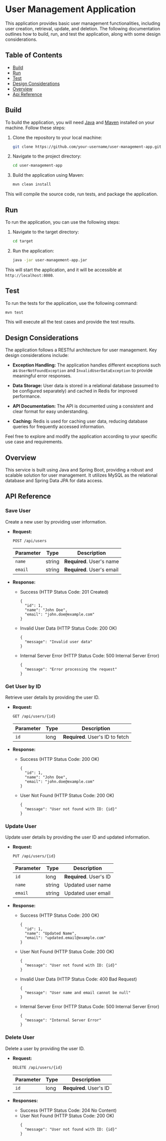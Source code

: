 
# User Management Application

This application provides basic user management functionalities, including user creation, retrieval, update, and deletion. The following documentation outlines how to build, run, and test the application, along with some design considerations.

## Table of Contents

- [Build](#build)
- [Run](#run)
- [Test](#test)
- [Design Considerations](#design-considerations)
- [Overview](#overview)
- [Api Reference](api-reference)

## Build

To build the application, you will need [Java](https://www.oracle.com/java/technologies/javase-downloads.html) and [Maven](https://maven.apache.org/download.cgi) installed on your machine. Follow these steps:

1. Clone the repository to your local machine:

   ```bash
   git clone https://github.com/your-username/user-management-app.git
   ```

2. Navigate to the project directory:

   ```bash
   cd user-management-app
   ```

3. Build the application using Maven:

   ```bash
   mvn clean install
   ```

This will compile the source code, run tests, and package the application.

## Run

To run the application, you can use the following steps:

1. Navigate to the target directory:

   ```bash
   cd target
   ```

2. Run the application:

   ```bash
   java -jar user-management-app.jar
   ```

This will start the application, and it will be accessible at `http://localhost:8080`.

## Test

To run the tests for the application, use the following command:

```bash
mvn test
```

This will execute all the test cases and provide the test results.

## Design Considerations

The application follows a RESTful architecture for user management. Key design considerations include:

- **Exception Handling:** The application handles different exceptions such as `UserNotFoundException` and `InvalidUserDataException` to provide meaningful error responses.
  
- **Data Storage:** User data is stored in a relational database (assumed to be configured separately) and cached in Redis for improved performance.

- **API Documentation:** The API is documented using a consistent and clear format for easy understanding.

- **Caching:** Redis is used for caching user data, reducing database queries for frequently accessed information.

Feel free to explore and modify the application according to your specific use case and requirements.

## Overview

This service is built using Java and Spring Boot, providing a robust and scalable solution for user management. It utilizes MySQL as the relational database and Spring Data JPA for data access.
 
## API Reference

### Save User

Create a new user by providing user information.

- **Request:**
  ```http
  POST /api/users
  ```
  | Parameter | Type   | Description                |
  | --------- | ------ | -------------------------- |
  | `name`    | string | **Required**. User's name  |
  | `email`   | string | **Required**. User's email |

- **Response:**
  - Success (HTTP Status Code: 201 Created)
    ```http
    {
      "id": 1,
      "name": "John Doe",
      "email": "john.doe@example.com"
    }
    ```
  - Invalid User Data (HTTP Status Code: 200 OK)
    ```http
    {
      "message": "Invalid user data"
    }
    ```
  - Internal Server Error (HTTP Status Code: 500 Internal Server Error)
    ```http
    {
      "message": "Error processing the request"
    }
    ```

### Get User by ID

Retrieve user details by providing the user ID.

- **Request:**
  ```http
  GET /api/users/{id}
  ```
  | Parameter | Type   | Description                  |
  | --------- | ------ | ---------------------------- |
  | `id`      | long   | **Required**. User's ID to fetch |

- **Response:**
  - Success (HTTP Status Code: 200 OK)
    ```http
    {
      "id": 1,
      "name": "John Doe",
      "email": "john.doe@example.com"
    }
    ```
  - User Not Found (HTTP Status Code: 200 OK)
    ```http
    {
      "message": "User not found with ID: {id}"
    }
    ```

### Update User

Update user details by providing the user ID and updated information.

- **Request:**
  ```http
  PUT /api/users/{id}
  ```
  | Parameter | Type   | Description                  |
  | --------- | ------ | ---------------------------- |
  | `id`      | long   | **Required**. User's ID       |
  | `name`    | string | Updated user name            |
  | `email`   | string | Updated user email           |

- **Response:**
  - Success (HTTP Status Code: 200 OK)
    ```http
    {
      "id": 1,
      "name": "Updated Name",
      "email": "updated.email@example.com"
    }
    ```
  - User Not Found (HTTP Status Code: 200 OK)
    ```http
    {
      "message": "User not found with ID: {id}"
    }
    ```
  - Invalid User Data (HTTP Status Code: 400 Bad Request)
    ```http
    {
      "message": "User name and email cannot be null"
    }
  - Internal Server Error (HTTP Status Code: 500 Internal Server Error)
    ```http
    {
      "message": "Internal Server Error"
    }
    ```

### Delete User

Delete a user by providing the user ID.

- **Request:**
  ```http
  DELETE /api/users/{id}
  ```
  | Parameter | Type   | Description                  |
  | --------- | ------ | ---------------------------- |
  | `id`      | long   | **Required**. User's ID       |

- **Responses:**
  - Success (HTTP Status Code: 204 No Content)
  - User Not Found (HTTP Status Code: 200 OK)
    ```http
    {
      "message": "User not found with ID: {id}"
    }
    ```
